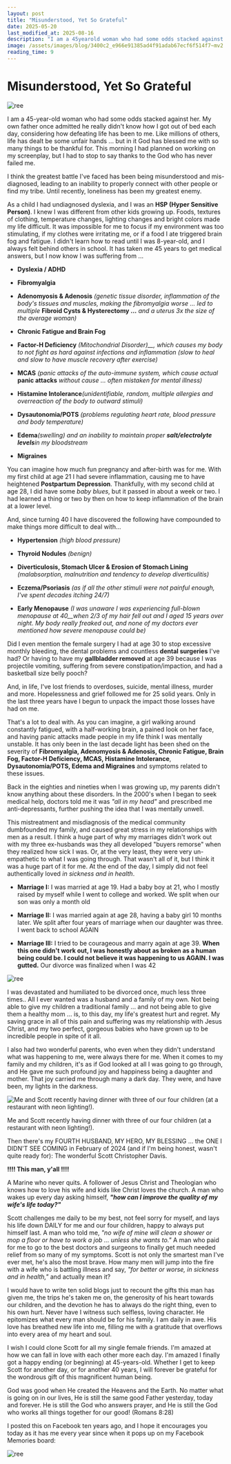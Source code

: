 ```yaml
---
layout: post
title: "Misunderstood, Yet So Grateful"
date: 2025-05-20
last_modified_at: 2025-08-16
description: "I am a 45yearold woman who had some odds stacked against her. My own father once admitted he really didn't know how I got out of bed each day, considering how defeating life has b…"
image: /assets/images/blog/3400c2_e966e91385ad4f91adab67ecf6f514f7~mv2.png
reading_time: 9
---
```

# Misunderstood, Yet So Grateful 
![ree](/assets/images/blog/3400c2_e966e91385ad4f91adab67ecf6f514f7~mv2.png)

I am a 45-year-old woman who had some odds stacked against her. My own father once admitted he really didn't know how I got out of bed each day, considering how defeating life has been to me. Like millions of others, life has dealt be some unfair hands ... but in it God has blessed me with so many things to be thankful for. This morning I had planned on working on my screenplay, but I had to stop to say thanks to the God who has never failed me.

I think the greatest battle I've faced has been being misunderstood and mis-diagnosed, leading to an inability to properly connect with other people or find my tribe. Until recently, loneliness has been my greatest enemy.

As a child I had undiagnosed dyslexia, and I was an **HSP (Hyper Sensitive Person)**. I knew I was different from other kids growing up. Foods, textures of clothing, temperature changes, lighting changes and bright colors made my life difficult. It was impossible for me to focus if my environment was too stimulating, if my clothes were irritating me, or if a food I ate triggered brain fog and fatigue. I didn't learn how to read until I was 8-year-old, and I always felt behind others in school. It has taken me 45 years to get medical answers, but I now know I was suffering from ...

*   **Dyslexia / ADHD**
    
*   **Fibromyalgia**
    
*   **Adenomyosis & Adenosis** _(genetic tissue disorder, inflammation of the body's tissues and muscles, making the fibromyalgia worse ... led to multiple_ **Fibroid Cysts & Hysterectomy ...** _and a uterus 3x the size of the average woman)_
    
*   **Chronic Fatigue and Brain Fog**
    
*   **Factor-H Deficiency** _(Mitochondrial Disorder)__, which causes my body to not fight as hard against infections and inflammation_ _(slow to heal and slow to have muscle recovery after exercise)_
    
*   **MCAS** _(panic attacks of the auto-immune system, which cause actual_ **panic attacks** _without cause ... often mistaken for mental illness)_
    
*   **Histamine Intolerance**_(unidentifiable, random, multiple allergies and overreaction of the body to outward stimuli)_
    
*   **Dysautonomia/POTS** _(problems regulating heart rate, blood pressure and body temperature)_
    
*   **Edema**_(swelling) and an inability to maintain proper_ **_salt/electrolyte levels_**_in my bloodstream_
    
*   **Migraines**
    

You can imagine how much fun pregnancy and after-birth was for me. With my first child at age 21 I had severe inflammation, causing me to have heightened **Postpartum Depression**. Thankfully, with my second child at age 28, I did have some _baby blues_, but it passed in about a week or two. I had learned a thing or two by then on how to keep inflammation of the brain at a lower level.

And, since turning 40 I have discovered the following have compounded to make things more difficult to deal with...

*   **Hypertension** _(high blood pressure)_
    
*   **Thyroid Nodules** _(benign)_
    
*   **Diverticulosis, Stomach Ulcer & Erosion of Stomach Lining** _(malabsorption, malnutrition and tendency to develop diverticulitis)_
    
*   **Eczema/Psoriasis** _(as if all the other stimuli were not painful enough, I've spent decades itching 24/7)_
    
*   **Early Menopause** _(I was unaware I was experiencing full-blown menopause at 40__when 2/3 of my hair fell out and I aged 15 years over night. My body really freaked out, and none of my doctors ever mentioned how severe menopause could be)_
    

Did I even mention the female surgery I had at age 30 to stop excessive monthly bleeding, the dental problems and countless **dental surgeries** I've had? Or having to have my **gallbladder removed** at age 39 because I was projectile vomiting, suffering from severe constipation/impaction, and had a basketball size belly pooch?

And, in life, I've lost friends to overdoses, suicide, mental illness, murder and more. Hopelessness and grief followed me for 25 solid years. Only in the last three years have I begun to unpack the impact those losses have had on me.

That's a lot to deal with. As you can imagine, a girl walking around constantly fatigued, with a half-working brain, a pained look on her face, and having panic attacks made people in my life think I was mentally unstable. It has only been in the last decade light has been shed on the severity of **Fibromyalgia, Adenomyosis & Adenosis, Chronic Fatigue, Brain Fog, Factor-H Deficiency, MCAS, Histamine Intolerance**, **Dysautonomia/POTS, Edema and Migraines** and symptoms related to these issues.

Back in the eighties and nineties when I was growing up, my parents didn't know anything about these disorders. In the 2000's when I began to seek medical help, doctors told me it was _"all in my head"_ and prescribed me anti-depressants, further pushing the idea that I was mentally unwell.

This mistreatment and misdiagnosis of the medical community dumbfounded my family, and caused great stress in my relationships with men as a result. I think a huge part of why my marriages didn't work out with my three ex-husbands was they all developed "buyers remorse" when they realized how sick I was. Or, at the very least, they were very un-empathetic to what I was going through. That wasn't all of it, but I think it was a huge part of it for me. At the end of the day, I simply did not feel authentically loved _in sickness and in health_.

*   **Marriage I:** I was married at age 19. Had a baby boy at 21, who I mostly raised by myself while I went to college and worked. We split when our son was only a month old
    
*   **Marriage II:** I was married again at age 28, having a baby girl 10 months later. We split after four years of marriage when our daughter was three. I went back to school AGAIN
    
*   **Marriage III:** I tried to be courageous and marry again at age 39. **When this one didn't work out, I was honestly about as broken as a human being could be. I could not believe it was happening to us AGAIN. I was gutted.** Our divorce was finalized when I was 42
    

![ree](/assets/images/blog/3400c2_02f0d6cc3cf54e8c930ced3abacc5fcf~mv2.jpg)

I was devastated and humiliated to be divorced once, much less three times.. All I ever wanted was a husband and a family of my own. Not being able to give my children a traditional family ... and not being able to give them a healthy mom ... is, to this day, my life's greatest hurt and regret. My saving grace in all of this pain and suffering was my relationship with Jesus Christ, and my two perfect, gorgeous babies who have grown up to be incredible people in spite of it all.

I also had two wonderful parents, who even when they didn't understand what was happening to me, were always there for me. When it comes to my family and my children, it's as if God looked at all I was going to go through, and He gave me such profound joy and happiness being a daughter and mother. That joy carried me through many a dark day. They were, and have been, my lights in the darkness.

![Me and Scott recently having dinner with three of our four children (at a restaurant with neon lighting!).](/assets/images/blog/3400c2_dc1ed5a8eba34b4a9711abddab767bf1~mv2.png)

Me and Scott recently having dinner with three of our four children (at a restaurant with neon lighting!).

Then there's my FOURTH HUSBAND, MY HERO, MY BLESSING ... the ONE I DIDN'T SEE COMING in February of 2024 (and if I'm being honest, wasn't quite ready for): The wonderful Scott Christopher Davis.

**!!!! This man, y'all !!!!**

A Marine who never quits. A follower of Jesus Christ and Theologian who knows how to love his wife and kids like Christ loves the church. A man who wakes up every day asking himself, **_"how can I improve the quality of my wife's life today?"_**

Scott challenges me daily to be my best, not feel sorry for myself, and lays his life down DAILY for me and our four children, happy to always put himself last. A man who told me, _"no wife of mine will clean a shower or mop a floor or have to work a job ... unless she wants to."_ A man who paid for me to go to the best doctors and surgeons to finally get much needed relief from so many of my symptoms. Scott is not only the smartest man I've ever met, he's also the most brave. How many men will jump into the fire with a wife who is battling illness and say, _"for better or worse, in sickness and in health,"_ and actually mean it?

I would have to write ten solid blogs just to recount the gifts this man has given me, the trips he's taken me on, the generosity of his heart towards our children, and the devotion he has to always do the right thing, even to his own hurt. Never have I witness such selfless, loving character. He epitomizes what every man should be for his family. I am daily in awe. His love has breathed new life into me, filling me with a gratitude that overflows into every area of my heart and soul.

I wish I could clone Scott for all my single female friends. I'm amazed at how we can fall in love with each other more each day. I'm amazed I finally got a happy ending (or beginning) at 45-years-old. Whether I get to keep Scott for another day, or for another 40 years, I will forever be grateful for the wondrous gift of this magnificent human being.

God was good when He created the Heavens and the Earth. No matter what is going on in our lives, He is still the same good Father yesterday, today and forever. He is still the God who answers prayer, and He is still the God who works all things together for our good! (Romans 8:28)

I posted this on Facebook ten years ago, and I hope it encourages you today as it has me every year since when it pops up on my Facebook Memories board:

![ree](/assets/images/blog/3400c2_c501402acbf2440eab742aeba54c726c~mv2.png)
